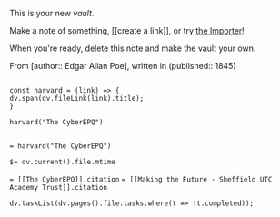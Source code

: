 This is your new *vault*.

Make a note of something, [[create a link]], or try [the Importer](https://help.obsidian.md/Plugins/Importer)!

When you're ready, delete this note and make the vault your own.


From [author:: Edgar Allan Poe], written in (published:: 1845)

```dataviewjs

const harvard = (link) => {
dv.span(dv.fileLink(link).title); 
}

harvard("The CyberEPQ")


```


`= harvard("The CyberEPQ") `


`$= dv.current().file.mtime`

`= [[The CyberEPQ]].citation`
`= [[Making the Future - Sheffield UTC Academy Trust]].citation`

```dataviewjs
dv.taskList(dv.pages().file.tasks.where(t => !t.completed));
```